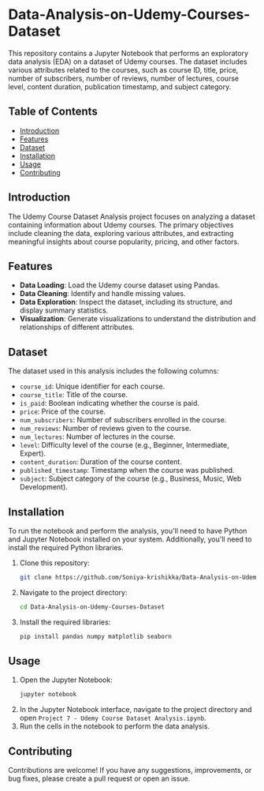 # Data-Analysis-on-Udemy-Courses-Dataset

This repository contains a Jupyter Notebook that performs an exploratory data analysis (EDA) on a dataset of Udemy courses. The dataset includes various attributes related to the courses, such as course ID, title, price, number of subscribers, number of reviews, number of lectures, course level, content duration, publication timestamp, and subject category.

## Table of Contents

- [Introduction](#introduction)
- [Features](#features)
- [Dataset](#dataset)
- [Installation](#installation)
- [Usage](#usage)
- [Contributing](#contributing)

## Introduction

The Udemy Course Dataset Analysis project focuses on analyzing a dataset containing information about Udemy courses. The primary objectives include cleaning the data, exploring various attributes, and extracting meaningful insights about course popularity, pricing, and other factors.

## Features

- **Data Loading**: Load the Udemy course dataset using Pandas.
- **Data Cleaning**: Identify and handle missing values.
- **Data Exploration**: Inspect the dataset, including its structure, and display summary statistics.
- **Visualization**: Generate visualizations to understand the distribution and relationships of different attributes.

## Dataset

The dataset used in this analysis includes the following columns:
- `course_id`: Unique identifier for each course.
- `course_title`: Title of the course.
- `is_paid`: Boolean indicating whether the course is paid.
- `price`: Price of the course.
- `num_subscribers`: Number of subscribers enrolled in the course.
- `num_reviews`: Number of reviews given to the course.
- `num_lectures`: Number of lectures in the course.
- `level`: Difficulty level of the course (e.g., Beginner, Intermediate, Expert).
- `content_duration`: Duration of the course content.
- `published_timestamp`: Timestamp when the course was published.
- `subject`: Subject category of the course (e.g., Business, Music, Web Development).

## Installation

To run the notebook and perform the analysis, you'll need to have Python and Jupyter Notebook installed on your system. Additionally, you'll need to install the required Python libraries.

1. Clone this repository:
    ```bash
    git clone https://github.com/Soniya-krishikka/Data-Analysis-on-Udemy-Courses-Dataset.git
    ```
2. Navigate to the project directory:
    ```bash
    cd Data-Analysis-on-Udemy-Courses-Dataset
    ```
3. Install the required libraries:
    ```bash
    pip install pandas numpy matplotlib seaborn
    ```

## Usage

1. Open the Jupyter Notebook:
    ```bash
    jupyter notebook
    ```
2. In the Jupyter Notebook interface, navigate to the project directory and open `Project 7 - Udemy Course Dataset Analysis.ipynb`.
3. Run the cells in the notebook to perform the data analysis.

## Contributing

Contributions are welcome! If you have any suggestions, improvements, or bug fixes, please create a pull request or open an issue.
